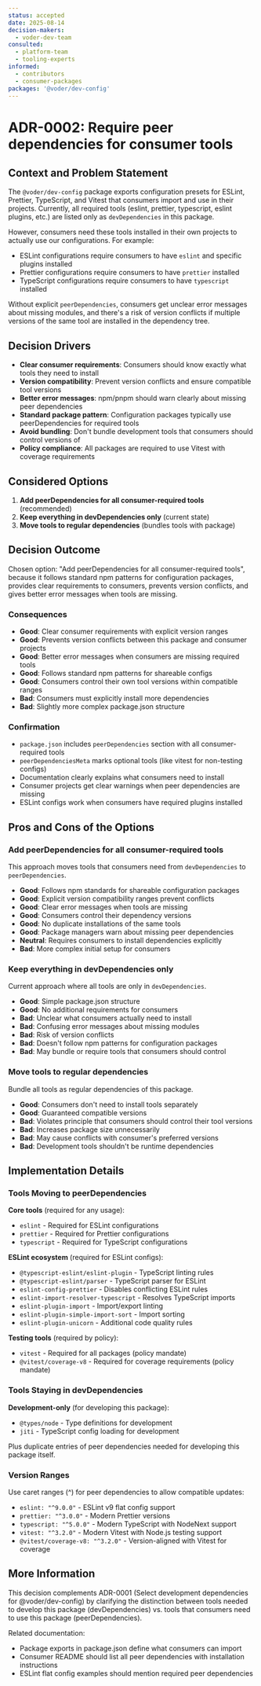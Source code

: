 ```yaml
---
status: accepted
date: 2025-08-14
decision-makers:
  - voder-dev-team
consulted:
  - platform-team
  - tooling-experts
informed:
  - contributors
  - consumer-packages
packages: '@voder/dev-config'
---
```


# ADR-0002: Require peer dependencies for consumer tools

## Context and Problem Statement

The `@voder/dev-config` package exports configuration presets for ESLint, Prettier, TypeScript, and Vitest that consumers import and use in their projects. Currently, all required tools (eslint, prettier, typescript, eslint plugins, etc.) are listed only as `devDependencies` in this package.

However, consumers need these tools installed in their own projects to actually use our configurations. For example:

- ESLint configurations require consumers to have `eslint` and specific plugins installed
- Prettier configurations require consumers to have `prettier` installed
- TypeScript configurations require consumers to have `typescript` installed

Without explicit `peerDependencies`, consumers get unclear error messages about missing modules, and there's a risk of version conflicts if multiple versions of the same tool are installed in the dependency tree.

## Decision Drivers

- **Clear consumer requirements**: Consumers should know exactly what tools they need to install
- **Version compatibility**: Prevent version conflicts and ensure compatible tool versions
- **Better error messages**: npm/pnpm should warn clearly about missing peer dependencies
- **Standard package pattern**: Configuration packages typically use peerDependencies for required tools
- **Avoid bundling**: Don't bundle development tools that consumers should control versions of
- **Policy compliance**: All packages are required to use Vitest with coverage requirements

## Considered Options

1. **Add peerDependencies for all consumer-required tools** (recommended)
2. **Keep everything in devDependencies only** (current state)
3. **Move tools to regular dependencies** (bundles tools with package)

## Decision Outcome

Chosen option: "Add peerDependencies for all consumer-required tools", because it follows standard npm patterns for configuration packages, provides clear requirements to consumers, prevents version conflicts, and gives better error messages when tools are missing.

### Consequences

- **Good**: Clear consumer requirements with explicit version ranges
- **Good**: Prevents version conflicts between this package and consumer projects
- **Good**: Better error messages when consumers are missing required tools
- **Good**: Follows standard npm patterns for shareable configs
- **Good**: Consumers control their own tool versions within compatible ranges
- **Bad**: Consumers must explicitly install more dependencies
- **Bad**: Slightly more complex package.json structure

### Confirmation

- `package.json` includes `peerDependencies` section with all consumer-required tools
- `peerDependenciesMeta` marks optional tools (like vitest for non-testing configs)
- Documentation clearly explains what consumers need to install
- Consumer projects get clear warnings when peer dependencies are missing
- ESLint configs work when consumers have required plugins installed

## Pros and Cons of the Options

### Add peerDependencies for all consumer-required tools

This approach moves tools that consumers need from `devDependencies` to `peerDependencies`.

- **Good**: Follows npm standards for shareable configuration packages
- **Good**: Explicit version compatibility ranges prevent conflicts
- **Good**: Clear error messages when tools are missing
- **Good**: Consumers control their dependency versions
- **Good**: No duplicate installations of the same tools
- **Good**: Package managers warn about missing peer dependencies
- **Neutral**: Requires consumers to install dependencies explicitly
- **Bad**: More complex initial setup for consumers

### Keep everything in devDependencies only

Current approach where all tools are only in `devDependencies`.

- **Good**: Simple package.json structure
- **Good**: No additional requirements for consumers
- **Bad**: Unclear what consumers actually need to install
- **Bad**: Confusing error messages about missing modules
- **Bad**: Risk of version conflicts
- **Bad**: Doesn't follow npm patterns for configuration packages
- **Bad**: May bundle or require tools that consumers should control

### Move tools to regular dependencies

Bundle all tools as regular dependencies of this package.

- **Good**: Consumers don't need to install tools separately
- **Good**: Guaranteed compatible versions
- **Bad**: Violates principle that consumers should control their tool versions
- **Bad**: Increases package size unnecessarily
- **Bad**: May cause conflicts with consumer's preferred versions
- **Bad**: Development tools shouldn't be runtime dependencies

## Implementation Details

### Tools Moving to peerDependencies

**Core tools** (required for any usage):

- `eslint` - Required for ESLint configurations
- `prettier` - Required for Prettier configurations
- `typescript` - Required for TypeScript configurations

**ESLint ecosystem** (required for ESLint configs):

- `@typescript-eslint/eslint-plugin` - TypeScript linting rules
- `@typescript-eslint/parser` - TypeScript parser for ESLint
- `eslint-config-prettier` - Disables conflicting ESLint rules
- `eslint-import-resolver-typescript` - Resolves TypeScript imports
- `eslint-plugin-import` - Import/export linting
- `eslint-plugin-simple-import-sort` - Import sorting
- `eslint-plugin-unicorn` - Additional code quality rules

**Testing tools** (required by policy):

- `vitest` - Required for all packages (policy mandate)
- `@vitest/coverage-v8` - Required for coverage requirements (policy mandate)

### Tools Staying in devDependencies

**Development-only** (for developing this package):

- `@types/node` - Type definitions for development
- `jiti` - TypeScript config loading for development

Plus duplicate entries of peer dependencies needed for developing this package itself.

### Version Ranges

Use caret ranges (^) for peer dependencies to allow compatible updates:

- `eslint: "^9.0.0"` - ESLint v9 flat config support
- `prettier: "^3.0.0"` - Modern Prettier versions
- `typescript: "^5.0.0"` - Modern TypeScript with NodeNext support
- `vitest: "^3.2.0"` - Modern Vitest with Node.js testing support
- `@vitest/coverage-v8: "^3.2.0"` - Version-aligned with Vitest for coverage

## More Information

This decision complements ADR-0001 (Select development dependencies for @voder/dev-config) by clarifying the distinction between tools needed to develop this package (devDependencies) vs. tools that consumers need to use this package (peerDependencies).

Related documentation:

- Package exports in package.json define what consumers can import
- Consumer README should list all peer dependencies with installation instructions
- ESLint flat config examples should mention required peer dependencies
